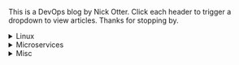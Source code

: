 This is a DevOps blog by Nick Otter. Click each header to trigger a dropdown to view articles. Thanks for stopping by.

<details><summary markdown='span'>Linux</summary>
  
  <div class="tip" markdown="1">## General
  [Baby chaos monkeys for Linux](#)<br></div>
  
  <div class="tip" markdown="1">## Boot
  [How to debug an emergency boot](https://github.com/nick-otter/site/blob/master/linux/kernel/how%20to%20debug%20an%20emergency%20boot.md)<br></div>
  
  <div class="tip" markdown="1">## Kernel
  [How to monitor kernel panic](#)<br>
  [How to debug a syscall](#)<br></div>
  
  <div class="tip" markdown="1">## Memory 
  [How to monitor disk space](#)<br>
  [How to debug crashes and segfaults](#)<br></div>
  
  <div class="tip" markdown="1">## Disk
  [How to monitor disk activity](#)<br>
  [How to manage log files](#)<br></div>
  
  <div class="tip" markdown="1">## CPU
  [How to monitor CPU](#)<br></div>
  
  <div class="tip" markdown="1">## Virtual File System
  [How to monitor page cache](#)<br></div>
  
  <div class="tip" markdown="1">## Network
  [How to monitor TCP/IP](#)<br>
  [How to monitor UDP](#)<br></div>
  
</details>  

<details>
  <summary markdown='span'>Microservices</summary>
  
  <div class="tip" markdown="1">## Kubernetes
  [How to monitor kubernetes with prometheus](#)<br></div>

</details>
 
<details>
  <summary markdown='span'>Misc</summary>
  
  <div class="tip" markdown="1">## Computers
  [How to set up a Lenovo T470s to dual boot](#)<br></div>

</details>
